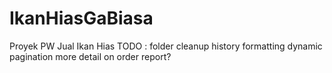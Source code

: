 # IkanHiasGaBiasa
Proyek PW Jual Ikan Hias
TODO : 
folder cleanup
history formatting
dynamic pagination
more detail on order report?